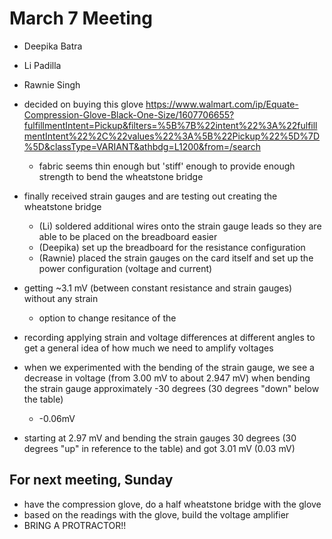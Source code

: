# March 7 Meeting
- Deepika Batra
- Li Padilla
- Rawnie Singh


- decided on buying this glove https://www.walmart.com/ip/Equate-Compression-Glove-Black-One-Size/1607706655?fulfillmentIntent=Pickup&filters=%5B%7B%22intent%22%3A%22fulfillmentIntent%22%2C%22values%22%3A%5B%22Pickup%22%5D%7D%5D&classType=VARIANT&athbdg=L1200&from=/search
    - fabric seems thin enough but 'stiff' enough to provide enough strength to bend the wheatstone bridge
- finally received strain gauges and are testing out creating the wheatstone bridge
    - (Li) soldered additional wires onto the strain gauge leads so they are able to be placed on the breadboard easier
    - (Deepika) set up the breadboard for the resistance configuration
    - (Rawnie) placed the strain gauges on the card itself and set up the power configuration (voltage and current)

- getting ~3.1 mV (between constant resistance and strain gauges) without any strain 
    - option to change resitance of the 
    
- recording applying strain and voltage differences at different angles to get a general idea of how much we need to amplify voltages
- when we experimented with the bending of the strain gauge, we see a decrease in voltage (from 3.00 mV to about 2.947 mV) when bending the strain gauge approximately -30 degrees (30 degrees "down" below the table)
    - -0.06mV
- starting at 2.97 mV and bending the strain gauges 30 degrees (30 degrees "up" in reference to the table) and got 3.01 mV (0.03 mV)


## For next meeting, Sunday
- have the compression glove, do a half wheatstone bridge with the glove
- based on the readings with the glove, build the voltage amplifier
- BRING A PROTRACTOR!! 

